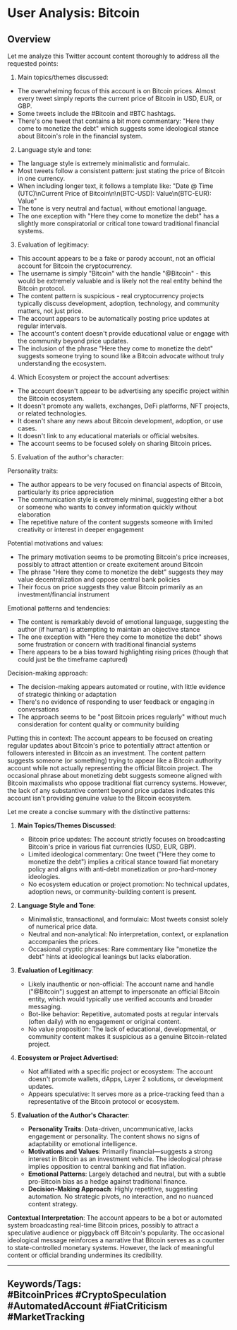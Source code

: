 # User Analysis: Bitcoin

## Overview

<think>
Let me analyze this Twitter account content thoroughly to address all the requested points:

1. Main topics/themes discussed:
- The overwhelming focus of this account is on Bitcoin prices. Almost every tweet simply reports the current price of Bitcoin in USD, EUR, or GBP.
- Some tweets include the #Bitcoin and #BTC hashtags.
- There's one tweet that contains a bit more commentary: "Here they come to monetize the debt" which suggests some ideological stance about Bitcoin's role in the financial system.

2. Language style and tone:
- The language style is extremely minimalistic and formulaic.
- Most tweets follow a consistent pattern: just stating the price of Bitcoin in one currency.
- When including longer text, it follows a template like: "Date @ Time (UTC)\nCurrent Price of Bitcoin\n\n(BTC-USD): Value\n(BTC-EUR): Value"
- The tone is very neutral and factual, without emotional language.
- The one exception with "Here they come to monetize the debt" has a slightly more conspiratorial or critical tone toward traditional financial systems.

3. Evaluation of legitimacy:
- This account appears to be a fake or parody account, not an official account for Bitcoin the cryptocurrency.
- The username is simply "Bitcoin" with the handle "@Bitcoin" - this would be extremely valuable and is likely not the real entity behind the Bitcoin protocol.
- The content pattern is suspicious - real cryptocurrency projects typically discuss development, adoption, technology, and community matters, not just price.
- The account appears to be automatically posting price updates at regular intervals.
- The account's content doesn't provide educational value or engage with the community beyond price updates.
- The inclusion of the phrase "Here they come to monetize the debt" suggests someone trying to sound like a Bitcoin advocate without truly understanding the ecosystem.

4. Which Ecosystem or project the account advertises:
- The account doesn't appear to be advertising any specific project within the Bitcoin ecosystem.
- It doesn't promote any wallets, exchanges, DeFi platforms, NFT projects, or related technologies.
- It doesn't share any news about Bitcoin development, adoption, or use cases.
- It doesn't link to any educational materials or official websites.
- The account seems to be focused solely on sharing Bitcoin prices.

5. Evaluation of the author's character:

Personality traits:
- The author appears to be very focused on financial aspects of Bitcoin, particularly its price appreciation
- The communication style is extremely minimal, suggesting either a bot or someone who wants to convey information quickly without elaboration
- The repetitive nature of the content suggests someone with limited creativity or interest in deeper engagement

Potential motivations and values:
- The primary motivation seems to be promoting Bitcoin's price increases, possibly to attract attention or create excitement around Bitcoin
- The phrase "Here they come to monetize the debt" suggests they may value decentralization and oppose central bank policies
- Their focus on price suggests they value Bitcoin primarily as an investment/financial instrument

Emotional patterns and tendencies:
- The content is remarkably devoid of emotional language, suggesting the author (if human) is attempting to maintain an objective stance
- The one exception with "Here they come to monetize the debt" shows some frustration or concern with traditional financial systems
- There appears to be a bias toward highlighting rising prices (though that could just be the timeframe captured)

Decision-making approach:
- The decision-making appears automated or routine, with little evidence of strategic thinking or adaptation
- There's no evidence of responding to user feedback or engaging in conversations
- The approach seems to be "post Bitcoin prices regularly" without much consideration for content quality or community building

Putting this in context:
The account appears to be focused on creating regular updates about Bitcoin's price to potentially attract attention or followers interested in Bitcoin as an investment. The content pattern suggests someone (or something) trying to appear like a Bitcoin authority account while not actually representing the official Bitcoin project. The occasional phrase about monetizing debt suggests someone aligned with Bitcoin maximalists who oppose traditional fiat currency systems. However, the lack of any substantive content beyond price updates indicates this account isn't providing genuine value to the Bitcoin ecosystem.

Let me create a concise summary with the distinctive patterns:
</think>

1. **Main Topics/Themes Discussed**:
   - Bitcoin price updates: The account strictly focuses on broadcasting Bitcoin's price in various fiat currencies (USD, EUR, GBP).
   - Limited ideological commentary: One tweet ("Here they come to monetize the debt") implies a critical stance toward fiat monetary policy and aligns with anti-debt monetization or pro-hard-money ideologies.
   - No ecosystem education or project promotion: No technical updates, adoption news, or community-building content is present.

2. **Language Style and Tone**:
   - Minimalistic, transactional, and formulaic: Most tweets consist solely of numerical price data.
   - Neutral and non-analytical: No interpretation, context, or explanation accompanies the prices.
   - Occasional cryptic phrases: Rare commentary like "monetize the debt" hints at ideological leanings but lacks elaboration.

3. **Evaluation of Legitimacy**:
   - Likely inauthentic or non-official: The account name and handle ("@Bitcoin") suggest an attempt to impersonate an official Bitcoin entity, which would typically use verified accounts and broader messaging.
   - Bot-like behavior: Repetitive, automated posts at regular intervals (often daily) with no engagement or original content.
   - No value proposition: The lack of educational, developmental, or community content makes it suspicious as a genuine Bitcoin-related project.

4. **Ecosystem or Project Advertised**:
   - Not affiliated with a specific project or ecosystem: The account doesn't promote wallets, dApps, Layer 2 solutions, or development updates.
   - Appears speculative: It serves more as a price-tracking feed than a representative of the Bitcoin protocol or ecosystem.

5. **Evaluation of the Author's Character**:
   - **Personality Traits**: Data-driven, uncommunicative, lacks engagement or personality. The content shows no signs of adaptability or emotional intelligence.
   - **Motivations and Values**: Primarily financial—suggests a strong interest in Bitcoin as an investment vehicle. The ideological phrase implies opposition to central banking and fiat inflation.
   - **Emotional Patterns**: Largely detached and neutral, but with a subtle pro-Bitcoin bias as a hedge against traditional finance.
   - **Decision-Making Approach**: Highly repetitive, suggesting automation. No strategic pivots, no interaction, and no nuanced content strategy.

**Contextual Interpretation**:
The account appears to be a bot or automated system broadcasting real-time Bitcoin prices, possibly to attract a speculative audience or piggyback off Bitcoin's popularity. The occasional ideological message reinforces a narrative that Bitcoin serves as a counter to state-controlled monetary systems. However, the lack of meaningful content or official branding undermines its credibility.

---

**Keywords/Tags**:  
#BitcoinPrices #CryptoSpeculation #AutomatedAccount #FiatCriticism #MarketTracking
---
